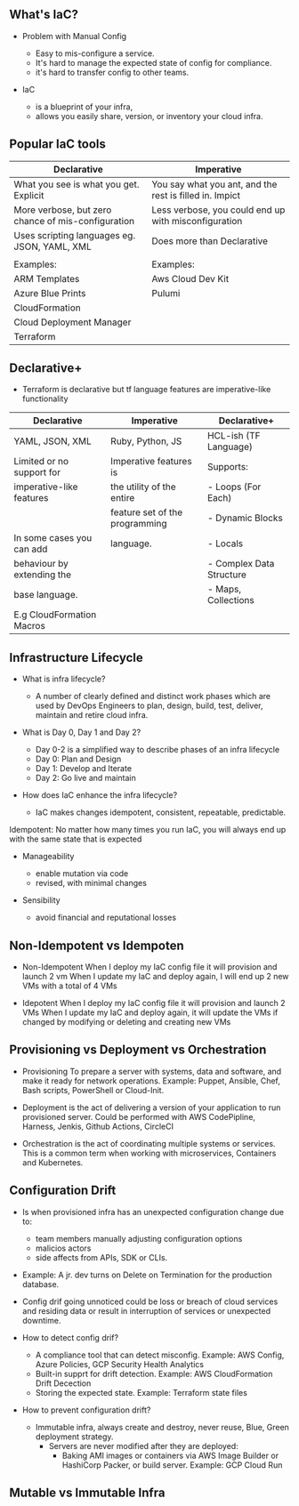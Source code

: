 ## What's IaC?

- Problem with Manual Config
   - Easy to mis-configure a service.
   - It's hard to manage the expected state of config for compliance.
   - it's hard to transfer config to other teams.

- IaC
   - is a blueprint of your infra,
   - allows you easily share, version, or inventory your cloud infra.

## Popular IaC tools

| Declarative                                        | Imperative                                              |
|----------------------------------------------------|---------------------------------------------------------|
| What you see is what you get. Explicit             | You say what you ant, and the rest is filled in. Impict |
| More verbose, but zero chance of mis-configuration | Less verbose, you could end up with misconfiguration    |
| Uses scripting languages eg. JSON, YAML, XML       | Does more than Declarative                              |
|                                                    |                                                         |
| Examples:                                          | Examples:                                               |
| ARM Templates                                      | Aws Cloud Dev Kit                                       |
| Azure Blue Prints                                  | Pulumi                                                  |
| CloudFormation                                     |                                                         |
| Cloud Deployment Manager                           |                                                         |
| Terraform                                          |                                                         |

## Declarative+
-  Terraform is declarative but tf language features are imperative-like functionality

| Declarative                | Imperative                     | Declarative+             |
| -------------------------- | ------------------------------ | ------------------------ |
| YAML, JSON, XML            | Ruby, Python, JS               | HCL-ish (TF Language)    |
| Limited or no support for  | Imperative features is         | Supports:                |
| imperative-like features   | the utility of the entire      | - Loops (For Each)       |
|                            | feature set of the programming | - Dynamic Blocks         |
| In some cases you can add  | language.                      | - Locals                 |
| behaviour by extending the |                                | - Complex Data Structure |
| base language.             |                                | - Maps, Collections      | 
| E.g CloudFormation Macros  |                                |                          |

## Infrastructure Lifecycle

- What is infra lifecycle?
   - A number of clearly defined and distinct work phases which are used by 
   DevOps Engineers to plan, design, build, test, deliver, maintain and retire cloud infra.

- What is Day 0, Day 1 and Day 2?
   - Day 0-2 is a simplified way to describe phases of an infra lifecycle
   - Day 0: Plan and Design
   - Day 1: Develop and Iterate
   - Day 2: Go live and maintain

 - How does IaC enhance the infra lifecycle?
   - IaC makes changes idempotent, consistent, repeatable, predictable.

Idempotent: No matter how many times you run IaC, you will always end up with the same state that is expected

- Manageability
   - enable mutation via code
   - revised, with minimal changes
  
- Sensibility
   - avoid financial and reputational losses

## Non-Idempotent  vs Idempoten

- Non-Idempotent
When I deploy my IaC config file it will provision and launch 2 vm
When I update my IaC and deploy again, I will end up 2 new VMs with a total of 4 VMs

- Idepotent
When I deploy my IaC config file it will provision and launch 2 VMs
When I update my IaC and deploy again, it will update the VMs if changed by modifying or deleting and creating new VMs

## Provisioning vs Deployment vs Orchestration

- Provisioning 
To prepare a server with systems, data and software, and make it ready for network operations. Example: Puppet, Ansible, Chef, Bash scripts, PowerShell or Cloud-Init.

- Deployment
is the act of delivering a version of your application to run provisioned server. Could be performed with AWS CodePipline, Harness, Jenkis, Github Actions, CircleCI

- Orchestration
is the act of coordinating multiple systems or services. This is a common term when working with microservices, Containers and Kubernetes.

## Configuration Drift

- Is when provisioned infra has an unexpected configuration change due to:
	- team members manually adjusting configuration options
	- malicios actors
	- side affects from APIs, SDK or CLIs.

- Example: A jr. dev turns on Delete on Termination for the production database.
- Config drif going unnoticed could be loss or breach of cloud services and residing data or result in interruption of services or unexpected downtime.

- How to detect config drif?
	- A compliance tool that can detect misconfig. Example: AWS Config, Azure Policies, GCP Security Health Analytics
	- Built-in supprt for drift detection. Example: AWS CloudFormation Drift Decection
	- Storing the expected state. Example: Terraform state files

- How to prevent configuration drift?
	- Immutable infra, always create and destroy, never reuse, Blue, Green deployment strategy.
		- Servers are never modified after they are deployed:
			- Baking AMI images or containers via AWS Image Builder or HashiCorp Packer, or build server. Example: GCP Cloud Run

## Mutable vs Immutable Infra

